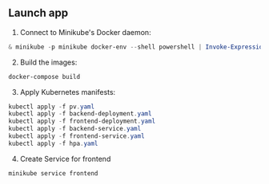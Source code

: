 ## Launch app

1. Connect to Minikube's Docker daemon:
```powershell
& minikube -p minikube docker-env --shell powershell | Invoke-Expression
```

2. Build the images:
```powershell
docker-compose build
```

3. Apply Kubernetes manifests:
```powershell
kubectl apply -f pv.yaml
kubectl apply -f backend-deployment.yaml
kubectl apply -f frontend-deployment.yaml
kubectl apply -f backend-service.yaml
kubectl apply -f frontend-service.yaml
kubectl apply -f hpa.yaml
```

4. Create Service for frontend
```powershell
minikube service frontend
```
